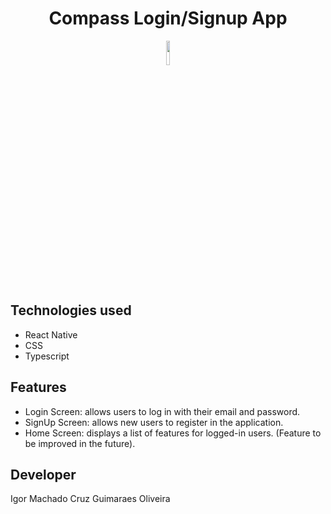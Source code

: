 <h1 align="center">Compass Login/Signup App</h1>

<p align="center">
  <img src="https://upload.wikimedia.org/wikipedia/commons/thumb/a/a7/React-icon.svg/512px-React-icon.svg.png?20220125121207" style="width: 10%; height: auto;" />
</p>

<h2>Technologies used</h2>

<ul>
  <li>React Native</li>
  <li>CSS</li>
  <li>Typescript</li>
</ul>

<h2>Features</h2>

<ul>
  <li>Login Screen: allows users to log in with their email and password.</li>
  <li>SignUp Screen: allows new users to register in the application.</li>
  <li>Home Screen: displays a list of features for logged-in users. (Feature to be improved in the future).</li>
</ul>

<h2>Developer</h2>

<p>Igor Machado Cruz Guimaraes Oliveira</p>
